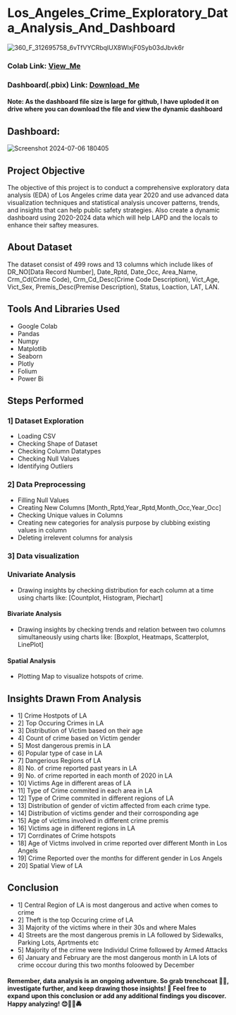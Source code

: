 # Los_Angeles_Crime_Exploratory_Data_Analysis_And_Dashboard

![360_F_312695758_6vTfVYCRbqIUX8WlxjF0Syb03dJbvk6r](https://github.com/Vaibhav-Xo/Los_Angels_Crime_Dataset_2020__Exploratory_Data_Analysis/assets/172389348/c2ca2526-4555-4e17-af62-4130994d559d)
### Colab Link: <a href="https://colab.research.google.com/drive/1Fk8IJz_x1IqUG-dQN1bQaTjvGb49R5fb?usp=sharing">View_Me</a>
### Dashboard(.pbix) Link: <a href="https://drive.google.com/file/d/1UV58AMlzUd8glkb-q7jv8LuXZ2R6ppu8/view?usp=sharing">Download_Me</a>
#### Note: As the dashboard file size is large for github, I have uploded it on drive where you can download the file and view the dynamic dashboard 


## Dashboard:
![Screenshot 2024-07-06 180405](https://github.com/Vaibhav-Xo/Los_Angeles_Crime_Exploratory_Data_Analysis_And_Dashboard/assets/172389348/ddcc5001-6d39-4324-8956-a5760f3be373)


## Project Objective
The objective of this project is to conduct a comprehensive exploratory data analysis (EDA) of Los Angeles crime data year 2020 and use advanced data visualization techniques and statistical analysis uncover patterns, trends, and insights that can help public safety strategies. Also create a dynamic dashboard using 2020-2024 data which will help LAPD and the locals to enhance their saftey measures.

## About Dataset
The dataset consist of 499 rows and 13 columns which include likes of DR_NO[Data Record Number], Date_Rptd, Date_Occ, Area_Name, Crm_Cd(Crime Code), Crm_Cd_Desc(Crime Code Description), Vict_Age, Vict_Sex, Premis_Desc(Premise Description), Status, Loaction, LAT, LAN.  

## Tools And Libraries Used
* Google Colab
* Pandas
* Numpy
* Matplotlib 
* Seaborn 
* Plotly
* Folium
* Power Bi

## Steps Performed 
### 1] Dataset Exploration 
* Loading CSV 
* Checking Shape of Dataset
* Checking Column Datatypes
* Checking Null Values
* Identifying Outliers

### 2] Data Preprocessing
* Filling Null Values
* Creating New Columns [Month_Rptd,Year_Rptd,Month_Occ,Year_Occ]
* Checking Unique values in Columns
* Creating new categories for analysis purpose by clubbing existing values in column 
* Deleting irrelevent columns for analysis

### 3] Data visualization
### Univariate Analysis 
* Drawing insights by checking distribution for each column at a time using charts like: [Countplot, Histogram, Piechart]

#### Bivariate Analysis
* Drawing insights by checking trends and relation between two columns simultaneously using charts like: [Boxplot, Heatmaps, Scatterplot, LinePlot]

#### Spatial Analysis
* Plotting Map to visualize hotspots of crime.

## Insights Drawn From Analysis
* 1] Crime Hostpots of LA
* 2] Top Occuring Crimes in LA
* 3] Distribution of Victim based on their age 
* 4] Count of crime based on Victim gender
* 5] Most dangerous premis in LA
* 6] Popular type of case in LA
* 7] Dangerious Regions of LA
* 8] No. of crime reported past years in LA 
* 9] No. of crime reported in each month of 2020 in LA 
* 10] Victims Age in different areas of LA 
* 11] Type of Crime commited in each area in LA
* 12] Type of Crime commited in different regions of LA 
* 13] Distribution of gender of victim affected from each crime type.
* 14] Distribution of victims gender and their corrosponding age
* 15] Age of victims involved in different crime premis
* 16] Victims age in different regions in LA 
* 17] Corrdinates of Crime hotspots
* 18] Age of Victms involved in crime reported over different Month in Los Angels
* 19] Crime Reported over the months for different gender in Los Angels
* 20] Spatial View of LA

## Conclusion 
* 1] Central Region of LA is most dangerous and active when comes to crime 
* 2] Theft is the top Occuring crime of LA
* 3] Majority of the victims where in their 30s and where Males
* 4] Streets are the most dangerous premis in LA followed by Sidewalks, Parking Lots, Aprtments etc
* 5] Majority of the crime were Individul Crime followed by Armed Attacks
* 6] January and February are the most dangerous month in LA lots of crime occour during this two months foloowed by December

#### Remember, data analysis is an ongoing adventure. So grab trenchcoat 🕵️‍♂️, investigate further, and keep drawing those insights! 🚨 Feel free to expand upon this conclusion or add any additional findings you discover. Happy analyzing! 😊👮‍♂️🚔
